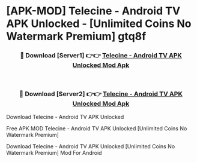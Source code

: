 # [APK-MOD] Telecine - Android TV APK Unlocked - [Unlimited Coins No Watermark Premium] gtq8f



<div align="center">
<h3>🔴 Download [Server1] 👉👉 <a href="https://momento.my/?title=Telecine_-_Android_TV_APK_Unlocked">Telecine - Android TV APK Unlocked Mod Apk</a></h3><br>

<h3>🔴 Download [Server2] 👉👉 <a href="https://momento.my/?title=Telecine_-_Android_TV_APK_Unlocked">Telecine - Android TV APK Unlocked Mod Apk</a></h3>
</div>



Download Telecine - Android TV APK Unlocked 

Free APK MOD Telecine - Android TV APK Unlocked [Unlimited Coins No Watermark Premium]

Download Telecine - Android TV APK Unlocked [Unlimited Coins No Watermark Premium] Mod For Android
